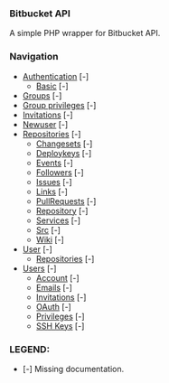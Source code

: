 ### Bitbucket API

A simple PHP wrapper for Bitbucket API.

### Navigation

* [Authentication](authentication.md)               [-]
    * [Basic](authentication.md)                    [-]
* [Groups](groups.md)                               [-]
* [Group privileges](group-privileges.md)           [-]
* [Invitations](invitations.md)                     [-]
* [Newuser](newuser.md)                             [-]
* [Repositories](repositories.md)                   [-]
    * [Changesets](repositories/changesets.md)      [-]
    * [Deploykeys](repositories/deploykeys.md)      [-]
    * [Events](repositories/events.md)              [-]
    * [Followers](repositories/followers.md)        [-]
    * [Issues](repositories/issues.md)              [-]
    * [Links](repositories/links.md)                [-]
    * [PullRequests](repositories/pullrequests.md)  [-]
    * [Repository](repositories/repository.md)      [-]
    * [Services](repositories/services.md)          [-]
    * [Src](repositories/src.md)                    [-]
    * [Wiki](repositories/wiki.md)                  [-]
* [User](user.md)                                   [-]
    * [Repositories](user/repositories.md)          [-]
* [Users](users.md)                                 [-]
    * [Account](users/account.md)                   [-]
    * [Emails](users/emails.md)                     [-]
    * [Invitations](users/invitations.md)           [-]
    * [OAuth](users/oauth.md)                       [-]
    * [Privileges](users/privileges.md)             [-]
    * [SSH Keys](users/ssh-keys.md)                 [-]

### LEGEND:

* [-] Missing documentation.
